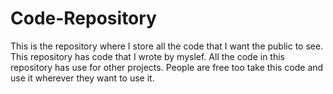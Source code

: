 # Code-Repository
This is the repository where I store all the code that I want the public to see.
This repository has code that I wrote by myslef.
All the code in this repository has use for other projects.
People are free too take this code and use it wherever they want to use it.
